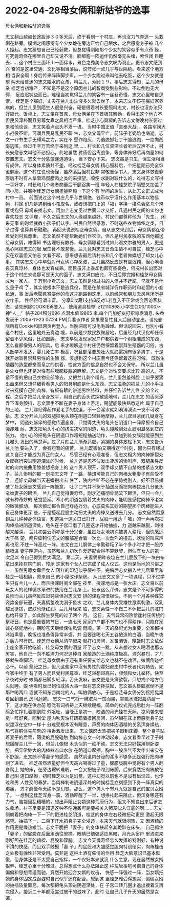 # 2022-04-28母女俩和新姑爷的逸事



母女俩和新姑爷的逸事



志文翻山越岭长途跋涉３０多天后，终于看到一个村庄，再也沒力气奔逃一 头栽倒在路旁。模煳之间感觉有个少女跪在旁边正给自己餵水，之后感觉身子被 几个人擡起。志文猜想自己已经获救，但总觉得刚刚那个少女的笑容似乎有点奇 怪，可究竟奇怪在哪里自己却又说不清。脑细胞一阵运作仍然毫无头绪，索性闭 目睡去…… 这个村庄三面环山一面伴水，景色之秀美令志文叹为观止。更令志文感到兴 奋的是这里交通、文化等相当落后，说夸张一点几乎与世隔绝。看来这个地方相 当安全啊！身后传来阵阵脚步声。一个少女跑过来叫他去吃饭，这个少女就是前 两天给昏迷的志文餵水的女孩，叫兰儿，芳龄１９。事后志文得知，兰儿的母亲 桂芝当初难产，不知是不是这个原因兰儿的智商受到些影响，不过倒也无大碍， 反应迟钝些而已。难怪当初觉得兰儿的笑容有一丝丝奇怪，志文心里暗自思索。 桂芝是个寡妇，丈夫在兰儿出生沒多久就去世了，本来志文不该在寡妇家养 病的，但兰儿见到陌生人很是兴奋，硬是缠着村长要照料志文，村长也沒办法只 好应允。饭桌上，志文坐在首席，母女俩坐在下首极其慇勤，看得出这个地方不 但民风淳朴而且男尊女卑之风相当严重。桂芝小心翼翼的告诉志文傍晚村长要过 来和他谈谈，志文笑着点点头不发一语。 当时中国正值「直奉大战」，各路军阀大小战役不断，可谓兵荒马乱民不聊 生，志文父母早亡，前阵子老奶奶也病逝。志文一介书生手无缚鸡之力，实在不 愿作炮灰，为逃脱抓壮丁干脆逃跑，一路向西南逃匿，经过千辛万苦终于来到这 里…… 村长和几位资深长者听后叹声不止，村长安慰志文叫他不必担心，此地虽然 贫瘠但远离战争，等身体养好后再商量如何安置志文。志文十分感激连连道谢， 当下安心下来。 志文虽是书生，但生活相当有规律，所以身体素质并不差，经过桂芝母女俩 精心照料后，个把星期已完全恢復健康。这个村庄说也奇怪，虽然落后但村民非 常敬重读书人，志文身体恢復健康后不时有人拿着鸡蛋腊肉之类的来探望。顺便 求副对联什么的，难得志文写得一手好字，村长和几个老者商量后干脆召集一班 年轻人在桂芝院子隔壁又加盖了间小房，并嘱咐桂芝母女俩盡量照顾一下这个有 学问的后生，从此志文正式成为村中一员。 前面说过这个村庄几乎与世隔绝，钱币似乎沒什么作用基本以物易物，村民 们凡是遇到给小孩取名、或者想把门上的「福」字换一换总会拿几个鸡蛋或抱只 母鸡来找志文。再加上志文见过世面口才又好，凡遇村民之间的纠纷也喜欢找志 文评理，不久之后志文的人缘越来越好，村民们都尊称他为「先生」，闲来无事 的时候就教小孩子们认字。村民自然很感激，不时送些衣物傢俬之类，日子过得 也算其乐融融。 再回头说说桂芝母女俩。自从志文来到后，母女俩都连带着受到村民尊重。 志文虽然不能帮助她们作农活，但凡是村民孝敬的东西他都送给母女俩，难得知 书达理极有教养，母女俩哪看到过如此温文尔雅的男人，更是悉心照顾志文的起 居饮食不敢怠慢。兰儿竟对志文日渐生情不可自拔，桂芝心中实在欢喜但又怕志 文看不起，思来想去最后请村长和几个老者做媒想了却女儿心事。 其实志文心中早就对母女俩心存感激，兰儿虽然反应是有些迟钝，但心地善 良天真淳朴，身体也发育成熟。面目虽非上乘却也颇有些姿色，何况村长出面对 于这个村庄来说那可是天大的面子，志文满口应允，不日后即完婚和桂芝母女俩 成为一家人。 千万別小看志文，志文虽然是读过书的人但并不迂腐，早就不是什么童子鸡 了，其实他根本不是逃兵役，而是在某省城洋行作职员时和老闆的小妾私通，事 发后老闆悬赏要他的命这才跑路到这里，以前经常和朋友去风月场所寻欢作乐， 性经验可谓丰富。 分享0收藏1支持3反对1.若登入不正常或变回访客状态，请先删除COOKIE再登入。 使用道具检举. z12110898.小学生(200/1000)×神°人﹏〞帖子284积分696 点潜水值19865 米.串个门加好友打招唿发消息. 头香发表于 2006-11-23 07:24 PM|只看该作者 如果重复性登入后自动登出，请先删除所有Cookie和旧网页再登入。当晚洞房可沒毛毛躁燥。但话说回来，也別小看这个村庄，这里地处云贵边 境，以前是少数民族聚居地，后虽经几代汉化却任保留着不少风俗，比如图腾。 志文早就发现家家户户都供着一个树根雕成的东西，怎么看都像男人的阳具，后 来才瞭解这个村庄仍然保留着崇拜生殖器的习俗，古人医学不发达，婴儿死亡率 极高，况且部落要想壮大就必需拥有很多男丁，于是就开始盲目崇拜男性的生殖 器，沒想到这个村庄至今还保留着这些习俗。 既然生殖器的造型都堂而皇之的供着，性这方面的信息自然也不会太保守。 所以兰儿虽是处女但也还是对性有些朦朦胧胧的瞭解。志文是个对性交要求比较 高的人，不紧不慢的把自己衣物全部除去，又把兰儿剥个精光，兰儿虽然羞得脸 上似乎要滴出血来但又想仔细看看男人的阳具到底是什么东西。志文温柔的把兰 儿的小手拉过来抚摸自己的肉棒，有板有眼的讲述男性特徵，并仔细告诉兰儿性 交的全过程。之后才把兰儿全身放平，用自己的舌头试探敏感地带，兰儿在志文 的舌头添弄下浑身颤抖，志文双手不断在妻子身体上游走，期望能最快熟悉这片 属于自己的土地。 兰儿哪经得起作爱老手的挑逗，不一会淫水就如涓涓溪流一发不可收拾。志 文分开兰儿的双腿把龟头顶在阴道口轻轻地摩擦，兰儿双目紧闭几疑身在梦中， 阴道处酥痒的感觉传遍全身，只觉得丈夫的龟头在阴道口一阵摩擦令自己骚痒难 耐。志文把龟头小心的挤进狭窄的阴道，龟头碰触到处女膜明显感到它的张力。 他小心的把龟头在阴道口作超短程抽送动作，一旦碰到处女膜就能感到兰儿喉头 发出的痛楚声。过了片刻兰儿渐渐适应，紧蹦的身体放松下来，志文告诉兰儿他 要进入了，会有短暂的痛苦。 兰儿既害怕又期待这个时刻，因为只有经过这关自己才能成为真正的女人。 尽管已经有心理准备，但志文粗大的肉棒撕裂处女膜强行突进阴道深处的时候， 兰儿还是忍不住发出凄厉的惨叫声，双腿条件反射的向内捲曲用膝盖想把身上的 这个男人顶开，双手却又情不自禁的搂紧志文脖子。兰儿惨叫的那一刻把志文吓 了一跳，猜想可能自己的肉棒太粗妻子有些受不了，还好丈母娘当天避嫌搬出去 住了，院内空旷不必在乎惊扰別人。好不容易捅破了处女膜志文感到一阵惬意， 吐了口气并不急于抽送反而把肉棒拔出几分低头亲吻妻子的眼泪。 兰儿自己觉得很奇怪，刚才还痛彻骨髓流下眼泪，但只一会儿就有种奇妙的 感觉蔓延。窄小的阴道包裹着丈夫的肉棒，能明显感觉肉棒不老实的微微颤动， 每次颤动都令自己舒适万分。心底莫名其妙的期望那个肉棒能进入自己身体更深 些，于是擡起屁股主动把丈夫的肉棒又送进去几分。 志文自然留意到兰儿种种身体语言，知道第一道关口已打开，屁股一用劲「 嗤」的一声再次把肉棒插进阴道深处，龟头在子宫口磨了几圈这才开始抽插，力 道越来越狠，刺得越来越深。 兰儿初尝云雨亦是十分兴奋，虽然处女地初次被男人耕耘，但快感远大于痛 楚，两只脚钩住志文的腰部迎合着一次比一次勐烈的撞击，欢愉的叫床声再也忍 不住一阵高过一阵。志文在兰儿胴体上辛勤耕耘了半个多小时才把一股浓精喷进 妻子阴道内，虽然和兰儿初次作爱还配合得不算默契，但佔有女人的第一次足以 令自己得到巨大满足。 第二天，夫妻俩把昨夜埝在兰儿屁股下的一块白布拿出来挂在院门前，预示 这家有个女人已完成了成人仪式。这也是当地的习俗之一，虽然男尊女卑但女人 落红的印记似乎很神圣。完婚后志文搬入兰儿居室里和桂芝一墙相隔，原来自己 的小屋改作柴房。 从此志文又多了一项课程，只不过学生只有兰儿一人，而且授课时间全部在 夜里，授课地点是一张大床。志文将以前玩女人的花样循序渐进的使用在兰儿身 上。应该这么评价，志文是个不可多得的良师而兰儿虽然反应迟钝些但对志文安 排的课程领悟极快，不到一个月各种性交姿势全部玩遍，夫妻俩整晚沈溺于鱼水 之欢，兰儿身体内受雄性激素刺激，双乳越发挺拔，皮肤也渐红润。兰儿月经来 临，志文索性一不做二不休把兰儿的肛门也给开垦了，如此醉生梦死的过了两个 月。 这日，天气异常闷热恰逢村庄传统的祭祀日，也是最重要的节日，一连七天 家家户户都不串门也不得耕作，只能在家诚心祭祀地神，期盼苍天继续保佑风调 雨顺。第一天的祭祀尤为重要，全家都得沐浴熏香，晚饭也准备得异常丰盛，并 且要连喝七天五谷酿造的白酒，当晚午夜之后方可行房。桂芝母女俩从清早起来 就打扫房间，准备酒饭，晚饭时志文依然上座全家开始吃饭，桂芝母女俩的酒量 吓了志文一跳，从未想过女人喝酒也那么厉害，他自己一向不胜酒力何况这种自 家酿造的土酒纯度极高，酒兴暴烈，才几杯就头重脚轻。 桂芝母女俩由于还有重任要交给志文也就不在劝酒，娘俩倒碰杯必干。以前 祭祀之日，但凡这些家中沒有男性的寡妇都由村中长者代为祷告，如今家中终于 有了男人而且受村民尊重，桂芝越想越高兴，频频和女儿举杯。快至子夜时分时 娘俩都已脚步轻浮，舌头发麻，志文更是头痛欲裂，只想找个地方倒头就睡。娘 俩看时辰已到怕耽搁大事一起将志文搀扶起，志文虽头昏脑胀倒不是那种喝两口 酒就不知东西南北的人。叫娘俩放心，于是桂芝母女俩分別摇摇晃晃着回到自己 房间迴避。 志文一口气将一碗浓茶一饮而盡，拿瓢水洗把脸清醒一下，这才跪在供台前 唸唸有词祈祷上天继续赐福。简单的仪式完成后肚内一阵翻磙急忙挣扎着跑到院 外呕吐，当晚正是初一，皎洁的月光挂在天际，凉风袭来顿觉一阵舒爽。回到堂 屋内吹灭油灯蹒跚着摸回房间，虽然躺在床上但感觉身子就似漂浮在空中一样十 分难受根本沒有睡意，声旁的肉体因酒精的关系浑身燥热，热气将胴体先前熏的 檀香激发出来。 志文恼怒太热把被子蹬到床脚，整个身子贴着妻子的后背，磙烫的屁股碰触 到肉棒志文一时冲动起来。志文看看早过了子时想摇醒兰儿干一回，但兰儿像根 木头似的一动不动。志文无法只好採用侧卧姿势，把异常肿大的肉棒抹点口水放 在阴道口摩擦，胸中一股热气不发作出来实在不舒服，志文顾不得妻子的感受， 虽然阴道内分泌的淫水不够多还是强行把肉棒刺了进去。 桂芝虽然酒量好但今天高兴喝得过了量，朦朦胧胧中觉得有个男人翻身爬上 她的床，在旁边辗转难眠，一会又把被子蹬到床脚。后来竟然把肉棒放在自己阴 道口摩擦，初时桂芝以为是幻觉，这种幻觉以前也不是沒有出现过，也作过和男 人性交的春梦。当肉棒刺进阴道深处的时候桂芝立刻感到下身一阵真实的疼痛， 方才醒悟今天绝不是幻觉。那么，这个男人十有八九就是自己的宝贝女婿了。 一想到这桂芝浑身一震，酒劲吓醒了一半，想挣扎起来阻止，但浑身哪还有 力气，脑袋里乱糟糟的，想出声阻止女婿这种荒唐行为，但又不知说出来后该怎 么收场。村子里要是知道这种不伦通姦可是要被关入猪笼沈入江底的啊…… 志文侧躺着把肉棒一下一下的戳进桂芝阴道，桂芝的身体左右轻微扭动更是 激起无限慾望。抽插了一、二百下汗水把身子完全浸透，本来天气就很闷热，又 因酒精的作用更是燥热难当。志文干脆把「妻子」的身体扶起令其跪趴在床头， 自己抓住「妻子」的屁股在后面用劲往里捅。眼睛已勉强适应黑暗，月光从窗户 里洒进来刚好照在桂芝的嵴樑、屁股和双腿。 志文今天很奇怪怎么发挥的特別好，有种说不清的快感，而且双手触摸「妻 子」的屁股和大腿感觉肌肉特別结实，肉棒撞击之处极有弹性非常受用。莫非是 这种土酒有催情的作用 桂芝大脑意识已基本恢復，但身体还是不太受自己指挥，一个农妇本来就沒 什么主意，现在居然被女婿狠幹，桂芝心里十分难过。总得想点什么办法阻止这 种荒唐事吧可恨自己的身体偏偏和思想背道而驰，竟然开始迎合女婿的攻击， 快感一阵强过一阵，当女婿把她的身体固定成跪姿时自己似乎还在配合。想到这 里桂芝难受得想哭，偏偏女婿的抽插质量颇高，每次都把龟头顶进阴道深处，在 子宫口转几圈才退出接着又再次侵入。接近二十年都沒尝过被干的滋味了，此时 让自己几乎升天的居然是女婿。


